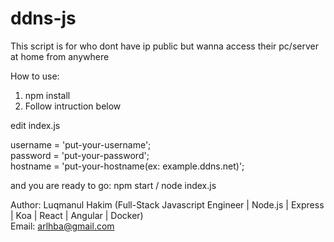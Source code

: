 # ddns-js
This script is for who dont have ip public but wanna access their pc/server at home from anywhere  

How to use:

1. npm install
2. Follow intruction below

edit index.js
  
username = 'put-your-username';  
password = 'put-your-password';  
hostname = 'put-your-hostname(ex: example.ddns.net)';  


and you are ready to go: npm start / node index.js
  
  
Author: Luqmanul Hakim (Full-Stack Javascript Engineer | Node.js | Express | Koa | React | Angular | Docker)  
Email: arlhba@gmail.com
